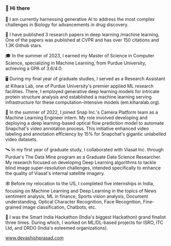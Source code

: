 ### 👋 Hi there 

🧬 I am currently harnessing generative AI to address the most complex challenges in Biology for advancements in drug discovery.

🌟 I have published 3 research papers in deep learning /machine learning. One of the papers was published at CVPR and has over 150 citations and 1.3K Github stars.

🎓 In the summer of 2023, I earned my Master of Science in Computer Science, specializing in Machine Learning, from Purdue University, achieving a GPA of 3.6/4.0.

🖥️ During my final year of graduate studies, I served as a Research Assistant at Kihara Lab, one of Purdue University's premier applied ML research facilities. There, I employed generative deep learning models for intricate protein structure analysis and established a machine learning serving infrastructure for these computation-intensive models (em.kiharalab.org).

👻 In the summer of 2022, I joined Snap Inc.'s Camera Platform team as a Machine Learning Engineer intern. My role involved developing and deploying a deep learning-based optical flow prediction model to automate Snapchat's video annotation process. This initiative enhanced video labeling and annotation efficiency by 15% for Snapchat's gigantic unlabelled video datasets.

🛰️ In my first year of graduate study, I collaborated with Viasat Inc. through Purdue's The Data Mine program as a Graduate Data Science Researcher. My research focused on developing Deep Learning algorithms to tackle blind image super-resolution challenges, intended specifically to enhance the quality of Viasat's internal satellite imagery.

🕸️ Before my relocation to the US, I completed five internships in India, focusing on Machine Learning and Deep Learning in the topics of News sentiment analysis, ML in finance, Sports vision analysis, Document understanding, Optical Character Recognition, Face Recognition, Fine-grained image classification, Chatbots, etc.

🏅 I was the Smart India Hackathon (India's biggest Hackathon) grand finalist three times. During which, I worked on ML/DL-based projects for ISRO, ITC Ltd, and DRDO (India's esteemed organizations).

www.devashishprasad.com
